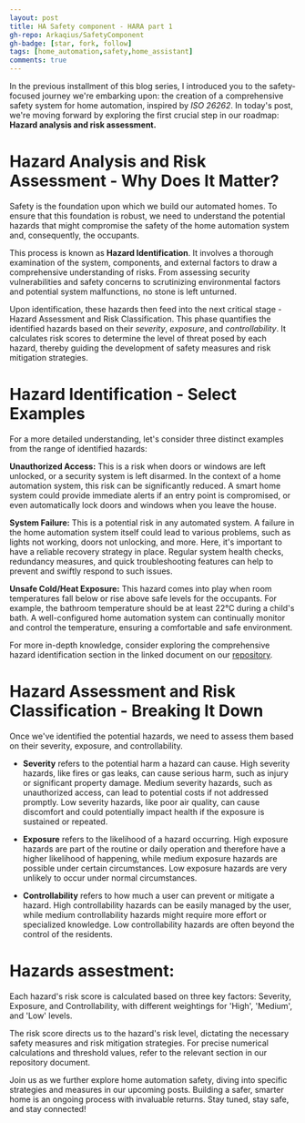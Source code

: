 ```yaml
---
layout: post
title: HA Safety component - HARA part 1
gh-repo: Arkaqius/SafetyComponent
gh-badge: [star, fork, follow]
tags: [home_automation,safety,home_assistant]
comments: true
---
```


In the previous installment of this blog series, I introduced you to the safety-focused journey we're embarking upon: the creation of a comprehensive safety system for home automation, inspired by *ISO 26262*. In today's post, we're moving forward by exploring the first crucial step in our roadmap: **Hazard analysis and risk assessment.**

# Hazard Analysis and Risk Assessment - Why Does It Matter?
Safety is the foundation upon which we build our automated homes. To ensure that this foundation is robust, we need to understand the potential hazards that might compromise the safety of the home automation system and, consequently, the occupants.

This process is known as **Hazard Identification**. It involves a thorough examination of the system, components, and external factors to draw a comprehensive understanding of risks. From assessing security vulnerabilities and safety concerns to scrutinizing environmental factors and potential system malfunctions, no stone is left unturned.

Upon identification, these hazards then feed into the next critical stage - Hazard Assessment and Risk Classification. This phase quantifies the identified hazards based on their *severity*, *exposure*, and *controllability*. It calculates risk scores to determine the level of threat posed by each hazard, thereby guiding the development of safety measures and risk mitigation strategies.

# Hazard Identification - Select Examples
For a more detailed understanding, let's consider three distinct examples from the range of identified hazards:

**Unauthorized Access:** This is a risk when doors or windows are left unlocked, or a security system is left disarmed. In the context of a home automation system, this risk can be significantly reduced. A smart home system could provide immediate alerts if an entry point is compromised, or even automatically lock doors and windows when you leave the house.

**System Failure:** This is a potential risk in any automated system. A failure in the home automation system itself could lead to various problems, such as lights not working, doors not unlocking, and more. Here, it's important to have a reliable recovery strategy in place. Regular system health checks, redundancy measures, and quick troubleshooting features can help to prevent and swiftly respond to such issues.

**Unsafe Cold/Heat Exposure:** This hazard comes into play when room temperatures fall below or rise above safe levels for the occupants. For example, the bathroom temperature should be at least 22°C during a child's bath. A well-configured home automation system can continually monitor and control the temperature, ensuring a comfortable and safe environment.

For more in-depth knowledge, consider exploring the comprehensive hazard identification section in the linked document on our [repository](github.com/Arkaqius/SafetyComponent).

# Hazard Assessment and Risk Classification - Breaking It Down
Once we've identified the potential hazards, we need to assess them based on their severity, exposure, and controllability.

- **Severity** refers to the potential harm a hazard can cause. High severity hazards, like fires or gas leaks, can cause serious harm, such as injury or significant property damage. Medium severity hazards, such as unauthorized access, can lead to potential costs if not addressed promptly. Low severity hazards, like poor air quality, can cause discomfort and could potentially impact health if the exposure is sustained or repeated.

- **Exposure** refers to the likelihood of a hazard occurring. High exposure hazards are part of the routine or daily operation and therefore have a higher likelihood of happening, while medium exposure hazards are possible under certain circumstances. Low exposure hazards are very unlikely to occur under normal circumstances.

- **Controllability** refers to how much a user can prevent or mitigate a hazard. High controllability hazards can be easily managed by the user, while medium controllability hazards might require more effort or specialized knowledge. Low controllability hazards are often beyond the control of the residents.

# Hazards assestment:
Each hazard's risk score is calculated based on three key factors: Severity, Exposure, and Controllability, with different weightings for 'High', 'Medium', and 'Low' levels.

The risk score directs us to the hazard's risk level, dictating the necessary safety measures and risk mitigation strategies. For precise numerical calculations and threshold values, refer to the relevant section in our repository document.

Join us as we further explore home automation safety, diving into specific strategies and measures in our upcoming posts. Building a safer, smarter home is an ongoing process with invaluable returns. Stay tuned, stay safe, and stay connected!